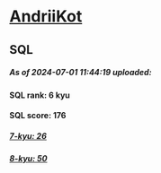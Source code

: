 # [AndriiKot](https://www.codewars.com/users/AndriiKot) 
## SQL
##### As of 2024-07-01 11:44:19 uploaded:
#### SQL rank: 6 kyu
#### SQL score: 176
##### [7-kyu: 26](https://github.com/AndriiKot/SQL__CodeWars/tree/main/kyu-7)
##### [8-kyu: 50](https://github.com/AndriiKot/SQL__CodeWars/tree/main/kyu-8)
